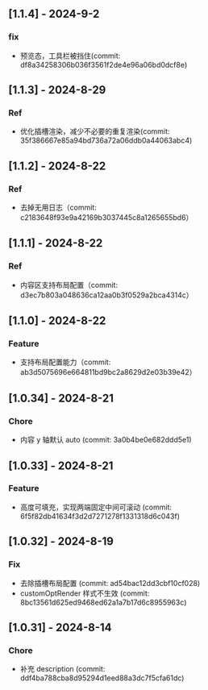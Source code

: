 ## [1.1.4] - 2024-9-2

### fix

- 预览态，工具栏被挡住(commit: df8a34258306b036f3561f2de4e96a06bd0dcf8e)

## [1.1.3] - 2024-8-29

### Ref

- 优化插槽渲染，减少不必要的重复渲染(commit: 35f386667e85a94bd736a72a06ddb0a44063abc4)

## [1.1.2] - 2024-8-22

### Ref

- 去掉无用日志（commit: c2183648f93e9a42169b3037445c8a1265655bd6）

## [1.1.1] - 2024-8-22

### Ref

- 内容区支持布局配置（commit: d3ec7b803a048636ca12aa0b3f0529a2bca4314c）

## [1.1.0] - 2024-8-22

### Feature

- 支持布局配置能力（commit: ab3d5075696e664811bd9bc2a8629d2e03b39e42）

## [1.0.34] - 2024-8-21

### Chore

- 内容 y 轴默认 auto (commit: 3a0b4be0e682ddd5e1)

## [1.0.33] - 2024-8-21

### Feature

- 高度可填充，实现两端固定中间可滚动 (commit: 6f5f82db41634f3d2d7271278f1331318d6c043f)

## [1.0.32] - 2024-8-19

### Fix

- 去除插槽布局配置 (commit: ad54bac12dd3cbf10cf028)
- customOptRender 样式不生效 (commit: 8bc13561d625ed9468ed62a1a7b17d6c8955963c)

## [1.0.31] - 2024-8-14

### Chore

- 补充 description (commit: ddf4ba788cba8d95294d1eed88a3dc7f5cfa61dc)

